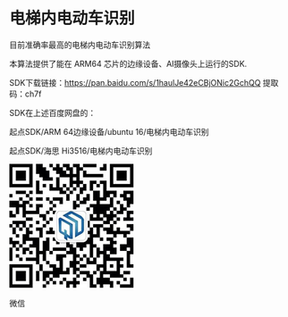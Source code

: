 # 电梯内电动车识别
目前准确率最高的电梯内电动车识别算法

本算法提供了能在 ARM64 芯片的边缘设备、AI摄像头上运行的SDK.

SDK下载链接：https://pan.baidu.com/s/1haulJe42eCBjONic2GchQQ 
提取码：ch7f

SDK在上述百度网盘的：

起点SDK/ARM 64边缘设备/ubuntu 16/电梯内电动车识别

起点SDK/海思 Hi3516/电梯内电动车识别


![image](kefu.jpg)

微信
